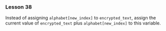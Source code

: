 ### Lesson 38

Instead of assigning `alphabet[new_index]` to `encrypted_text`, assign the current value of `encrypted_text` plus `alphabet[new_index]` to this variable.
